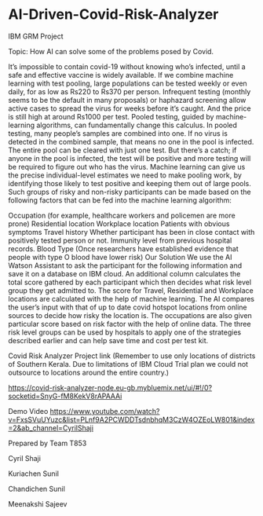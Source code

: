 # AI-Driven-Covid-Risk-Analyzer
IBM GRM Project

Topic: How AI can solve some of the problems posed by Covid.

It’s impossible to contain covid-19 without knowing who’s infected, until a safe and effective vaccine is widely available. If we combine machine learning with test pooling, large populations can be tested weekly or even daily, for as low as Rs220 to Rs370 per person. Infrequent testing (monthly seems to be the default in many proposals) or haphazard screening allow active cases to spread the virus for weeks before it’s caught. And the price is still high at around Rs1000 per test. Pooled testing, guided by machine-learning algorithms, can fundamentally change this calculus. In pooled testing, many people’s samples are combined into one. If no virus is detected in the combined sample, that means no one in the pool is infected. The entire pool can be cleared with just one test. But there’s a catch; if anyone in the pool is infected, the test will be positive and more testing will be required to figure out who has the virus. Machine learning can give us the precise individual-level estimates we need to make pooling work, by identifying those likely to test positive and keeping them out of large pools. Such groups of risky and non-risky participants can be made based on the following factors that can be fed into the machine learning algorithm:

Occupation (for example, healthcare workers and policemen are more prone)
Residential location
Workplace location
Patients with obvious symptoms
Travel history
Whether participant has been in close contact with positively tested person or not.
Immunity level from previous hospital records.
Blood Type (Once researchers have established evidence that people with type O blood have lower risk)
Our Solution
We use the AI Watson Assistant to ask the participant for the following information and save it on a database on IBM cloud. An additional column calculates the total score gathered by each participant which then decides what risk level group they get admitted to. The score for Travel, Residential and Workplace locations are calculated with the help of machine learning. The AI compares the user’s input with that of up to date covid hotspot locations from online sources to decide how risky the location is. The occupations are also given particular score based on risk factor with the help of online data. The three risk level groups can be used by hospitals to apply one of the strategies described earlier and can help save time and cost per test kit.

Covid Risk Analyzer Project link
(Remember to use only locations of districts of Southern Kerala. Due to limitations of IBM Cloud Trial plan we could not outsource to locations around the entire country.)

https://covid-risk-analyzer-node.eu-gb.mybluemix.net/ui/#!/0?socketid=SnyG-fM8KekV8rAPAAAi

Demo Video
https://www.youtube.com/watch?v=FxsSVuUYuzc&list=PLnf9A2PCWDDTsdnbhqM3CzW4OZEoLW801&index=2&ab_channel=CyrilShaji

Prepared by Team T853

Cyril Shaji

Kuriachen Sunil

Chandichen Sunil

Meenakshi Sajeev
